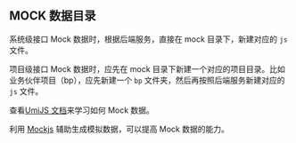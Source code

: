 ## MOCK 数据目录

系统级接口 Mock 数据时，根据后端服务，直接在 mock 目录下，新建对应的 `js` 文件。

项目级接口 Mock 数据时，应先在 mock 目录下新建一个对应的项目目录。比如 业务伙伴项目（bp），应先新建一个 `bp` 文件夹，然后再按照后端服务新建对应的 `js` 文件。

查看[UmiJS 文档](https://umijs.org/zh-CN/docs/mock)来学习如何 Mock 数据。

利用 [Mockjs](http://mockjs.com/) 辅助生成模拟数据，可以提高 Mock 数据的能力。
